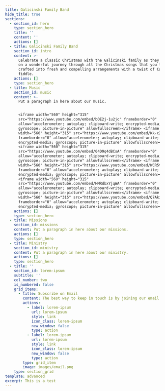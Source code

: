 ```yaml
---
title: Galicinski Family Band
hide_title: true
sections:
  - section_id: hero
    type: section_hero
    title: ''
    content: ''
    actions: []
  - title: Galicinski Family Band
    section_id: intro
    content: >-
      Celebrate a classic Christmas with the Galicinski family as they take you
      on a wonderful journey through all the Christmas songs that you love best,
      crafted into fresh and compelling arrangements with a twist of Cape Breton
      fiddle.
    actions: []
    type: section_hero
  - title: Music
    section_id: music
    content: >-
      Put a paragraph in here about our music.


      <iframe width="560" height="315"
      src="https://www.youtube.com/embed/bOE2j-1u2jc" frameborder="0"
      allow="accelerometer; autoplay; clipboard-write; encrypted-media;
      gyroscope; picture-in-picture" allowfullscreen></iframe> <iframe
      width="560" height="315" src="https://www.youtube.com/embed/Kk-c23H79Ow"
      frameborder="0" allow="accelerometer; autoplay; clipboard-write;
      encrypted-media; gyroscope; picture-in-picture" allowfullscreen></iframe>
      <iframe width="560" height="315"
      src="https://www.youtube.com/embed/04D9q4dBCsA" frameborder="0"
      allow="accelerometer; autoplay; clipboard-write; encrypted-media;
      gyroscope; picture-in-picture" allowfullscreen></iframe> <iframe
      width="560" height="315" src="https://www.youtube.com/embed/WCR5taP-th4"
      frameborder="0" allow="accelerometer; autoplay; clipboard-write;
      encrypted-media; gyroscope; picture-in-picture" allowfullscreen></iframe>
      <iframe width="560" height="315"
      src="https://www.youtube.com/embed/HMRdbxYjqWA" frameborder="0"
      allow="accelerometer; autoplay; clipboard-write; encrypted-media;
      gyroscope; picture-in-picture" allowfullscreen></iframe> <iframe
      width="560" height="315" src="https://www.youtube.com/embed/Q7AkiYO4geA"
      frameborder="0" allow="accelerometer; autoplay; clipboard-write;
      encrypted-media; gyroscope; picture-in-picture" allowfullscreen></iframe>
    actions: []
    type: section_hero
  - title: Missions
    section_id: missions
    content: Put a paragraph in here about our missions.
    actions: []
    type: section_hero
  - title: Ministry
    section_id: ministry
    content: Put a paragraph in here about our ministry.
    actions: []
    type: section_hero
  - title: ''
    section_id: lorem-ipsum
    subtitle: ''
    col_number: two
    is_numbered: false
    grid_items:
      - title: Subscribe on Email
        content: The best way to keep in touch is by joining our email list.
        actions:
          - label: lorem-ipsum
            url: lorem-ipsum
            style: link
            icon_class: lorem-ipsum
            new_window: false
            type: action
          - label: lorem-ipsum
            url: lorem-ipsum
            style: link
            icon_class: lorem-ipsum
            new_window: false
            type: action
        type: grid_item
        image: images/email.png
    type: section_grid
template: advanced
excerpt: This is a test
---
```

